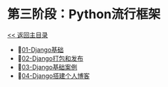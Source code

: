 # 第三阶段：Python流行框架

[<< 返回主目录](../README.MD)

- :blue_book:[01-Django基础](doc/01-Django基础.MD)
- :blue_book:[02-Django打包和发布](doc/02-Django打包和发布.MD)
- :blue_book:[03-Django基础案例](doc/03-Django基础案例.MD)
- :blue_book:[04-Django搭建个人博客](doc/04-Django搭建个人博客.MD)
